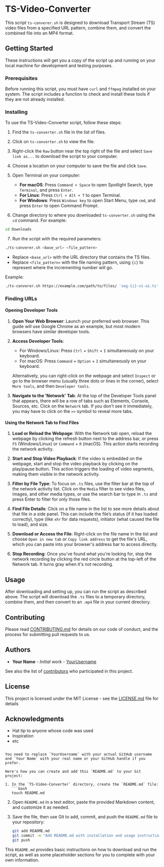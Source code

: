 # TS-Video-Converter

This script `ts-converer.sh` is designed to download Transport Stream (TS) video files from a specified URL pattern, combine them, and convert the combined file into an MP4 format.

## Getting Started

These instructions will get you a copy of the script up and running on your local machine for development and testing purposes.

### Prerequisites

Before running this script, you must have `curl` and `ffmpeg` installed on your system. The script includes a function to check and install these tools if they are not already installed.

### Installing

To use the TS-Video-Converter script, follow these steps:

1. Find the `ts-converter.sh` file in the list of files.
2. Click on `ts-converter.sh` to view the file.
3. Right-click the `Raw` button near the top right of the file and select `Save link as...` to download the script to your computer.
4. Choose a location on your computer to save the file and click `Save`.
5. Open Terminal on your computer:
    - **For macOS**: Press `Command + Space` to open Spotlight Search, type `Terminal`, and press `Enter`.
    - **For Linux**: Press `Ctrl + Alt + T` to open Terminal.
    - **For Windows**: Press `Windows key` to open Start Menu, type `cmd`, and press `Enter` to open Command Prompt.

6. Change directory to where you downloaded `ts-converter.sh` using the `cd` command. For example:

```bash
cd Downloads
````


7. Run the script with the required parameters:

```bash
./ts-converer.sh <base_url> <file_pattern>
```

- Replace `<base_url>` with the URL directory that contains the TS files.
- Replace `<file_pattern>` with the file naming pattern, using `{i}` to represent where the incrementing number will go.

Example:

```bash
./ts-converer.sh https://example.com/path/to/files/ 'seg-{i}-v1-a1.ts'
```

### Finding URLs

#### Opening Developer Tools

1. **Open Your Web Browser**: Launch your preferred web browser. This guide will use Google Chrome as an example, but most modern browsers have similar developer tools.

2. **Access Developer Tools**:
    - For Windows/Linux: Press `Ctrl` + `Shift` + `I` simultaneously on your keyboard.
    - For macOS: Press `Command` + `Option` + `I` simultaneously on your keyboard.

   Alternatively, you can right-click on the webpage and select `Inspect` or go to the browser menu (usually three dots or lines in the corner), select `More tools`, and then `Developer tools`.

3. **Navigate to the 'Network' Tab**: At the top of the Developer Tools panel that appears, there will be a row of tabs such as Elements, Console, Sources, etc. Click on the `Network` tab. If you don't see it immediately, you may have to click on the `>>` symbol to reveal more tabs.

#### Using the Network Tab to Find Files

1. **Load or Reload the Webpage**: With the Network tab open, reload the webpage by clicking the refresh button next to the address bar, or press `F5` (Windows/Linux) or `Command` + `R` (macOS). This action starts recording the network activity.

2. **Start and Stop Video Playback**: If the video is embedded on the webpage, start and stop the video playback by clicking on the play/pause button. This action triggers the loading of video segments, making them visible in the network activity.

3. **Filter by File Type**: To focus on `.ts` files, use the filter bar at the top of the network activity list. Click on the `Media` filter to see video files, images, and other media types, or use the search bar to type in `.ts` and press Enter to filter for only those files.

4. **Find File Details**: Click on a file name in the list to see more details about that file in a side panel. This can include the file’s status (if it has loaded correctly), type (like `xhr` for data requests), initiator (what caused the file to load), and size.

5. **Download or Access the File**: Right-click on the file name in the list and choose `Open in new tab` or `Copy link address` to get the file's URL, which you can paste into your browser's address bar to access directly.

6. **Stop Recording**: Once you've found what you're looking for, stop the network recording by clicking the red circle button at the top-left of the Network tab. It turns gray when it's not recording.

## Usage

After downloading and setting up, you can run the script as described above. The script will download the `.ts` files to a temporary directory, combine them, and then convert to an `.mp4` file in your current directory.

## Contributing

Please read [CONTRIBUTING.md](https://github.com/YourUsername/TS-Video-Converter/CONTRIBUTING.md) for details on our code of conduct, and the process for submitting pull requests to us.

## Authors

* **Your Name** - *Initial work* - [YourUsername](https://github.com/YourUsername)

See also the list of [contributors](https://github.com/YourUsername/TS-Video-Converter/contributors) who participated in this project.

## License

This project is licensed under the MIT License - see the [LICENSE.md](LICENSE.md) file for details

## Acknowledgments

* Hat tip to anyone whose code was used
* Inspiration
* etc
```

You need to replace `YourUsername` with your actual GitHub username and `Your Name` with your real name or your GitHub handle if you prefer.

Here's how you can create and add this `README.md` to your Git project:

1. In the `TS-Video-Converter` directory, create the `README.md` file:
   ```bash
   touch README.md
   ```

2. Open `README.md` in a text editor, paste the provided Markdown content, and customize it as needed.

3. Save the file, then use Git to add, commit, and push the `README.md` file to your repository:
   ```bash
   git add README.md
   git commit -m "Add README.md with installation and usage instructions"
   git push
   ```

This `README.md` provides basic instructions on how to download and run the script, as well as some placeholder sections for you to complete with your own information.